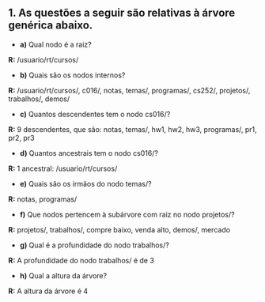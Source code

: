 ## 1. As questões a seguir são relativas à árvore genérica abaixo.

- **a)** Qual nodo é a raiz?

**R:** /usuario/rt/cursos/

- **b)** Quais são os nodos internos?

**R:** /usuario/rt/cursos/, c016/, notas, temas/, programas/, cs252/, projetos/, trabalhos/, demos/

- **c)** Quantos descendentes tem o nodo cs016/?

**R:** 9 descendentes, que são: notas, temas/, hw1, hw2, hw3, programas/, pr1, pr2, pr3

- **d)** Quantos ancestrais tem o nodo cs016/?

**R:** 1 ancestral: /usuario/rt/cursos/

- **e)** Quais são os irmãos do nodo temas/?

**R:** notas, programas/

- **f)** Que nodos pertencem à subárvore com raiz no nodo projetos/?

**R:** projetos/, trabalhos/, compre baixo, venda alto, demos/, mercado

- **g)** Qual é a profundidade do nodo trabalhos/?

**R:** A profundidade do nodo trabalhos/ é de 3

- **h)** Qual a altura da árvore?

**R:** A altura da árvore é 4
